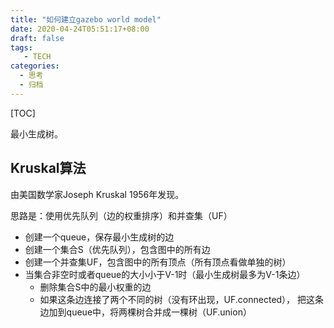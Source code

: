```yaml
---
title: "如何建立gazebo world model"
date: 2020-04-24T05:51:17+08:00
draft: false
tags: 
   - TECH
categories:
  - 思考
  - 归档
---
```


[TOC]

最小生成树。

<!--more-->

## Kruskal算法

由美国数学家Joseph Kruskal 1956年发现。

思路是：使用优先队列（边的权重排序）和并查集（UF）

- 创建一个queue，保存最小生成树的边
- 创建一个集合S（优先队列），包含图中的所有边
- 创建一个并查集UF，包含图中的所有顶点（所有顶点看做单独的树）
- 当集合非空时或者queue的大小小于V-1时（最小生成树最多为V-1条边）
    - 删除集合S中的最小权重的边
    - 如果这条边连接了两个不同的树（没有环出现，UF.connected），
    把这条边加到queue中，将两棵树合并成一棵树（UF.union）
